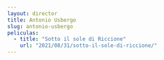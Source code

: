 ```yaml
---
layout: director
title: Antonio Usbergo
slug: antonio-usbergo
peliculas:
  - title: "Sotto il sole di Riccione"
    url: "2021/08/31/sotto-il-sole-di-riccione/"
---
```

